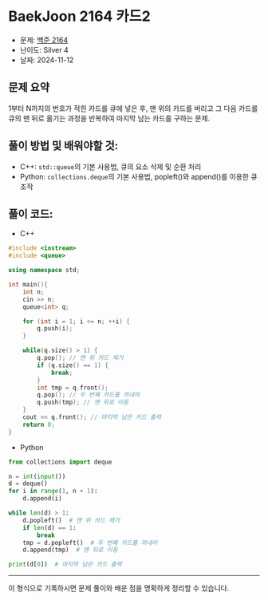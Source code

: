 # BaekJoon 2164 카드2

* 문제: [백준 2164](https://www.acmicpc.net/problem/2164)   
* 난이도: Silver 4  
* 날짜: 2024-11-12 


## 문제 요약

1부터 N까지의 번호가 적힌 카드를 큐에 넣은 후, 맨 위의 카드를 버리고 그 다음 카드를 큐의 맨 뒤로 옮기는 과정을 반복하여 마지막 남는 카드를 구하는 문제.

## 풀이 방법 및 배워야할 것:

   * C++: `std::queue`의 기본 사용법, 큐의 요소 삭제 및 순환 처리
   * Python: `collections.deque`의 기본 사용법, popleft()와 append()를 이용한 큐 조작

## 풀이 코드:

* C++

```cpp
#include <iostream>
#include <queue>

using namespace std;

int main(){
    int n;
    cin >> n;
    queue<int> q;

    for (int i = 1; i <= n; ++i) {
        q.push(i);
    }

    while(q.size() > 1) {
        q.pop(); // 맨 위 카드 제거
        if (q.size() == 1) {
            break;
        }
        int tmp = q.front();
        q.pop(); // 두 번째 카드를 꺼내어
        q.push(tmp); // 맨 뒤로 이동
    }
    cout << q.front(); // 마지막 남은 카드 출력
    return 0;
}
```

* Python

```python
from collections import deque

n = int(input())
d = deque()
for i in range(1, n + 1):
    d.append(i)

while len(d) > 1:
    d.popleft()  # 맨 위 카드 제거
    if len(d) == 1:
        break
    tmp = d.popleft()  # 두 번째 카드를 꺼내어
    d.append(tmp)  # 맨 뒤로 이동

print(d[0])  # 마지막 남은 카드 출력
```

--- 

이 형식으로 기록하시면 문제 풀이와 배운 점을 명확하게 정리할 수 있습니다.
